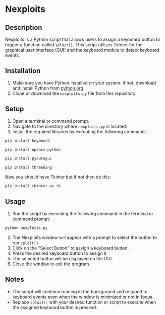 # Nexploits

## Description
Nexploits is a Python script that allows users to assign a keyboard button to trigger a function called `sploit()`. This script utilizes Tkinter for the graphical user interface (GUI) and the keyboard module to detect keyboard events.

## Installation
1. Make sure you have Python installed on your system. If not, download and install Python from [python.org](https://www.python.org/).
2. Clone or download the `nexploits.py` file from this repository.

## Setup
1. Open a terminal or command prompt.
2. Navigate to the directory where `nexploits.py` is located.
3. Install the required libraries by executing the following command:
```bash
pip install keyboard
```
```bash
pip install opencv-python
```
```bash
pip install pyautogui
```
```bash
pip install threading
```
Now you should have Tkinter but if not then do this:
```bash
pip install tkinter as tk
```
## Usage
1. Run the script by executing the following command in the terminal or command prompt:
```bash
python nexploits.py
```
2. The Nexploits window will appear with a prompt to select the button to run `sploit()`.
3. Click on the "Select Button" to assign a keyboard button.
4. Press the desired keyboard button to assign it.
5. The selected button will be displayed on the GUI.
6. Close the window to exit the program.

## Notes
- The script will continue running in the background and respond to keyboard events even when the window is minimized or not in focus.
- Replace `sploit()` with your desired function or script to execute when the assigned keyboard button is pressed.
